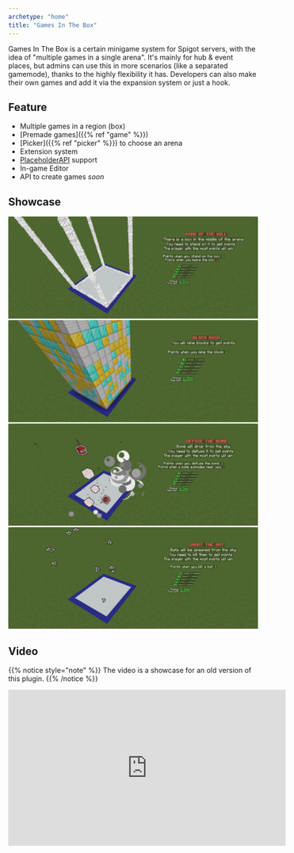 ```yaml
---
archetype: "home"
title: "Games In The Box"
---
```


Games In The Box is a certain minigame system for Spigot servers, with the idea of "multiple games in a single arena". It's mainly for hub & event places, but admins can use this in more scenarios (like a separated gamemode), thanks to the highly flexibility it has. Developers can also make their own games and add it via the expansion system or just a hook.

## Feature

* Multiple games in a region (box)
* [Premade games]({{% ref "game" %}})
* [Picker]({{% ref "picker" %}}) to choose an arena
* Extension system
* [PlaceholderAPI](https://www.spigotmc.org/resources/placeholderapi.6245/) support
* In-game Editor
* API to create games _soon_

## Showcase

![King Of The Hill](showcase-koth.png)
![Block Rush](showcase-rush.png)
![Defuse the Bomb](showcase-dtb.png)
![Shoot the Bat](showcase-stb.png)

## Video

{{% notice style="note" %}}
The video is a showcase for an old version of this plugin.
{{% /notice %}}

<iframe width="560" height="315" src="https://www.youtube.com/embed/YNpN9GMg_k4" title="YouTube video player" frameborder="0" allow="accelerometer; autoplay; clipboard-write; encrypted-media; gyroscope; picture-in-picture; web-share" allowfullscreen></iframe>
